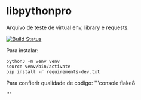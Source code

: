 # libpythonpro

Arquivo de teste de virtual env, library e requests.

[![Build Status](https://travis-ci.org/kelvin-torres/libpythonpro.svg?branch=master)](https://travis-ci.org/kelvin-torres/libpythonpro)

Para instalar:

```console
python3 -m venv venv
source venv/bin/activate
pip install -r requirements-dev.txt
```

Para confierir qualidade de codigo:
'''console
flake8

'''
